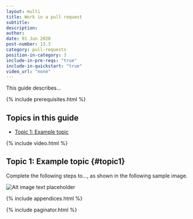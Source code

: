 ```yaml
---
layout: multi
title: Work in a pull request
subtitle:
description:
author:
date: 01 Jun 2020
post-number: 13.3
category: pull-requests
position-in-category: 3
include-in-pre-reqs: "true"
include-in-quickstart: "true"
video_url: "none"
---
```


This guide describes...

{% include prerequisites.html %}

## Topics in this guide

- [Topic 1: Example topic](#topic1)

{% include video.html %}

## Topic 1: Example topic {#topic1}

Complete the following steps to..., as shown in the following sample image.

![Alt image text placeholder](../assets/images/13-pull-requests/work-pr/github/img-placeholder.png)

{% include appendices.html %}

{% include paginator.html %}
